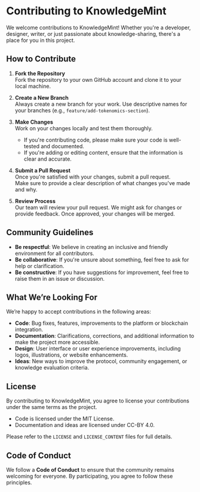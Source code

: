 # Contributing to KnowledgeMint

We welcome contributions to KnowledgeMint! Whether you're a developer, designer, writer, or just passionate about knowledge-sharing, there's a place for you in this project.

## How to Contribute

1. **Fork the Repository**  
   Fork the repository to your own GitHub account and clone it to your local machine.

2. **Create a New Branch**  
   Always create a new branch for your work. Use descriptive names for your branches (e.g., `feature/add-tokenomics-section`).

3. **Make Changes**  
   Work on your changes locally and test them thoroughly.  
   - If you're contributing code, please make sure your code is well-tested and documented.
   - If you're adding or editing content, ensure that the information is clear and accurate.

4. **Submit a Pull Request**  
   Once you're satisfied with your changes, submit a pull request.  
   Make sure to provide a clear description of what changes you've made and why.

5. **Review Process**  
   Our team will review your pull request. We might ask for changes or provide feedback. Once approved, your changes will be merged.

## Community Guidelines

- **Be respectful**: We believe in creating an inclusive and friendly environment for all contributors.
- **Be collaborative**: If you're unsure about something, feel free to ask for help or clarification.
- **Be constructive**: If you have suggestions for improvement, feel free to raise them in an issue or discussion.

## What We’re Looking For

We’re happy to accept contributions in the following areas:

- **Code**: Bug fixes, features, improvements to the platform or blockchain integration.
- **Documentation**: Clarifications, corrections, and additional information to make the project more accessible.
- **Design**: User interface or user experience improvements, including logos, illustrations, or website enhancements.
- **Ideas**: New ways to improve the protocol, community engagement, or knowledge evaluation criteria.

## License

By contributing to KnowledgeMint, you agree to license your contributions under the same terms as the project.  
- Code is licensed under the MIT License.  
- Documentation and ideas are licensed under CC-BY 4.0.

Please refer to the `LICENSE` and `LICENSE_CONTENT` files for full details.

## Code of Conduct

We follow a **Code of Conduct** to ensure that the community remains welcoming for everyone. By participating, you agree to follow these principles.
